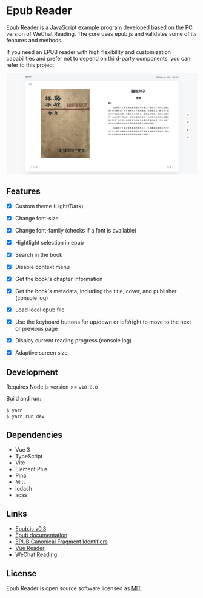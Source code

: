 # Epub Reader

Epub Reader is a JavaScript example program developed based on the PC version of WeChat Reading. The core uses epub.js and validates some of its features and methods.

If you need an EPUB reader with high flexibility and customization capabilities and prefer not to depend on third-party components, you can refer to this project.

![image](./docs/images/screen0.png) 


## Features

- [x] Custom theme (Light/Dark)
- [x] Change font-size 
- [x] Change font-family (checks if a font is available)
- [x] Hightlight selection in epub 
- [x] Search in the book 
- [x] Disable context menu 
- [x] Get the book's chapter information
- [x] Get the book's metadata, including the title, cover, and publisher (console log)
- [x] Load local epub file
- [x] Use the keyboard buttons for up/down or left/right to move to the next or previous page
- [x] Display current reading progress (console log)
- [x] Adaptive screen size 


## Development

Requires Node.js version >= `v18.0.0`

Build and run:

```
$ yarn 
$ yarn run dev
```


## Dependencies

- Vue 3
- TypeScript
- Vite
- Element Plus
- Pina
- Mitt
- lodash
- scss


## Links

- [Epub.js v0.3](https://github.com/futurepress/epub.js)
- [Epub documentation](http://epubjs.org/documentation/0.3/)
- [EPUB Canonical Fragment Identifiers](https://idpf.org/epub/linking/cfi/epub-cfi.html)
- [Vue Reader](https://jinhuan138.github.io/vue-reader/)
- [WeChat Reading](https://weread.qq.com/)


## License

Epub Reader is open source software licensed as
[MIT](https://github.com/element-plus/element-plus/blob/master/LICENSE).




